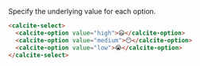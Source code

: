 Specify the underlying value for each option.

```html
<calcite-select>
  <calcite-option value="high">😃</calcite-option>
  <calcite-option value="medium">😶</calcite-option>
  <calcite-option value="low">😭</calcite-option>
</calcite-select>
```
